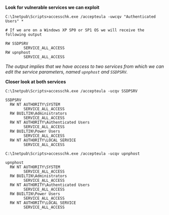 **Look for vulnerable services we can exploit**
```
C:\Inetpub\Scripts>accesschk.exe /accepteula -uwcqv "Authenticated Users" *

# If we are on a Windows XP SP0 or SP1 OS we will receive the following output

RW SSDPSRV
        SERVICE_ALL_ACCESS
RW upnphost
        SERVICE_ALL_ACCESS
```
*The output implies that we have access to two services from which we can edit the service parameters, named `upnphost` and `SSDPSRV`.*

**Closer look at both services**
```
C:\Inetpub\Scripts>accesschk.exe /accepteula -ucqv SSDPSRV

SSDPSRV
  RW NT AUTHORITY\SYSTEM
        SERVICE_ALL_ACCESS
  RW BUILTIN\Administrators
        SERVICE_ALL_ACCESS
  RW NT AUTHORITY\Authenticated Users
        SERVICE_ALL_ACCESS
  RW BUILTIN\Power Users
        SERVICE_ALL_ACCESS
  RW NT AUTHORITY\LOCAL SERVICE
        SERVICE_ALL_ACCESS
        
C:\Inetpub\Scripts>accesschk.exe /accepteula -ucqv upnphost

upnphost
  RW NT AUTHORITY\SYSTEM
        SERVICE_ALL_ACCESS
  RW BUILTIN\Administrators
        SERVICE_ALL_ACCESS
  RW NT AUTHORITY\Authenticated Users
        SERVICE_ALL_ACCESS
  RW BUILTIN\Power Users
        SERVICE_ALL_ACCESS
  RW NT AUTHORITY\LOCAL SERVICE
        SERVICE_ALL_ACCESS    
```